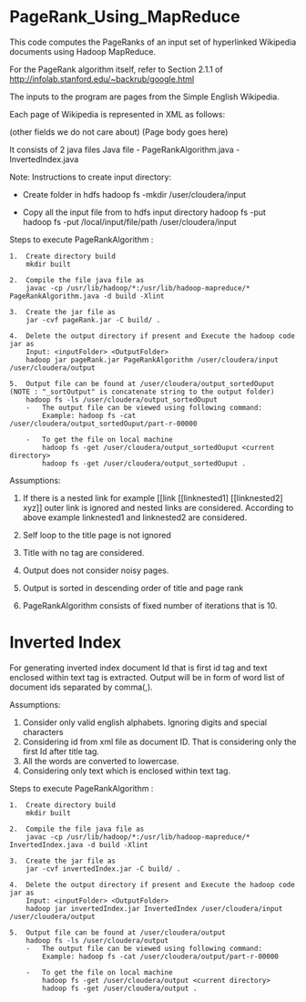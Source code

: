 # PageRank_Using_MapReduce

This code computes the PageRanks of an input set of hyperlinked Wikipedia documents using Hadoop MapReduce.

For the PageRank algorithm itself, refer to Section 2.1.1 of http://infolab.stanford.edu/~backrub/google.html

The inputs to the program are pages from the Simple English Wikipedia.

Each page of Wikipedia is represented in XML as follows:
<title> Page_Name </title>
(other fields we do not care about)
<revision optionalAttr="val">
<text optionalAttr2="val2"> (Page body goes here)
</text>
</revision>

It consists of 2 java files
Java file
	- PageRankAlgorithm.java
	- InvertedIndex.java

Note:
Instructions to create input directory:
-	Create folder in hdfs
	hadoop fs -mkdir /user/cloudera/input

-	Copy all the input file from to hdfs input directory
	hadoop fs -put <source> <destination>
	hadoop fs -put /local/input/file/path /user/cloudera/input

Steps to execute PageRankAlgorithm :

	1.	Create directory build
		mkdir built
		
	2. 	Compile the file java file as 
		javac -cp /usr/lib/hadoop/*:/usr/lib/hadoop-mapreduce/* PageRankAlgorithm.java -d build -Xlint
		
	3.	Create the jar file as 
		jar -cvf pageRank.jar -C build/ .
		
	4.	Delete the output directory if present and Execute the hadoop code jar as
		Input: <inputFolder> <OutputFolder> 
		hadoop jar pageRank.jar PageRankAlgorithm /user/cloudera/input /user/cloudera/output 
		
	5.	Output file can be found at /user/cloudera/output_sortedOuput (NOTE : "_sortOutput" is concatenate string to the output folder) 
		hadoop fs -ls /user/cloudera/output_sortedOuput
		-	The output file can be viewed using following command:
			Example: hadoop fs -cat /user/cloudera/output_sortedOuput/part-r-00000 
			
		-	To get the file on local machine
			hadoop fs -get /user/cloudera/output_sortedOuput <current directory>
			hadoop fs -get /user/cloudera/output_sortedOuput .

			
Assumptions:
1.	If there is a nested link for example
	[[link [[linknested1] [[linknested2] xyz]]
	outer link is ignored and nested links are considered.
	According to above example linknested1 and linknested2 are considered.
	
2. 	Self loop to the title page is not ignored

3. 	Title with no <Text> tag are considered.

4.  Output does not consider noisy pages.

5. 	Output is sorted in descending order of title and page rank

6. 	PageRankAlgorithm consists of fixed number of iterations that is 10.
	

# Inverted Index
For generating inverted index document Id that is first id tag and text enclosed within text 
tag is extracted. 
Output will be in form of word <tab> list of document ids separated by comma(,).

Assumptions:
1. 	Consider only valid english alphabets. Ignoring digits and special characters
2. 	Considering id from xml file as document ID. That is considering only the first Id after title tag.
3.	All the words are converted to lowercase.
4.	Considering only text which is enclosed within text tag.


Steps to execute PageRankAlgorithm :

	1.	Create directory build
		mkdir built
		
	2. 	Compile the file java file as 
		javac -cp /usr/lib/hadoop/*:/usr/lib/hadoop-mapreduce/* InvertedIndex.java -d build -Xlint
		
	3.	Create the jar file as 
		jar -cvf invertedIndex.jar -C build/ .
		
	4.	Delete the output directory if present and Execute the hadoop code jar as
		Input: <inputFolder> <OutputFolder> 
		hadoop jar invertedIndex.jar InvertedIndex /user/cloudera/input /user/cloudera/output 
		
	5.	Output file can be found at /user/cloudera/output 
		hadoop fs -ls /user/cloudera/output
		-	The output file can be viewed using following command:
			Example: hadoop fs -cat /user/cloudera/output/part-r-00000 
			
		-	To get the file on local machine
			hadoop fs -get /user/cloudera/output <current directory>
			hadoop fs -get /user/cloudera/output .
